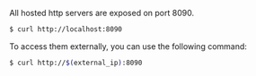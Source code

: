 All hosted http servers are exposed on port 8090.

```bash
$ curl http://localhost:8090
```

To access them externally, you can use the following command:

```bash
$ curl http://$(external_ip):8090
```